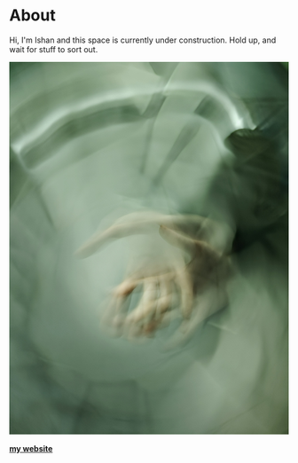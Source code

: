 # About

Hi, I'm Ishan and this space is currently under construction. Hold up, and wait for stuff to sort out.

![](../images/Hands.jpg)

**[my website](https://ishanmudgal.github.io/MDEF/)**
